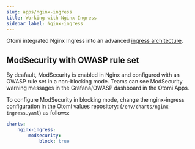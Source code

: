 ```yaml
---
slug: apps/nginx-ingress
title: Working with Nginx Ingress
sidebar_label: Nginx-ingress
---
```


Otomi integrated Nginx Ingress into an advanced [ingress architecture](about/architecture#ingress--sso).

## ModSecurity with OWASP rule set

By deafault, ModSecurity is enabled in Nginx and configured with an OWASP rule set in a non-blocking mode. Teams can see ModSecurity warning messages in the Grafana/OWASP dashboard in the Otomi Apps.

To configure ModSecurity in blocking mode, change the nginx-ingress configuration in the Otomi values repository: (`/env/charts/nginx-ingress.yaml`) as follows:

```yaml
charts:
    nginx-ingress:
        modsecurity:
            block: true
```
